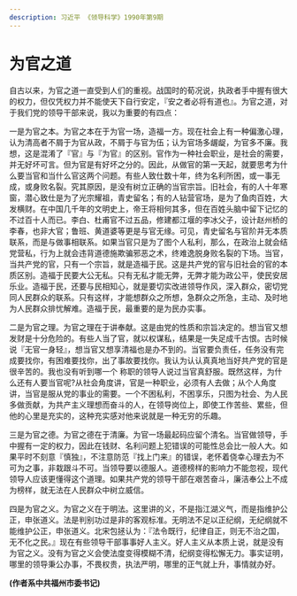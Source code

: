 ```yaml
---
description: 习近平 《领导科学》1990年第9期
---
```


# 为官之道

自古以来，为官之道一直受到人们的重视。战国时的荀况说，执政者手中握有很大的权力，但仅凭权力并不能使天下自行安定，『安之者必将有道也』。为官之道，对于我们党的领导干部来说，我以为重要的有四点：

一是为官之本。为官之本在于为官一场，造福一方。现在社会上有一种偏激心理，认为清高者不屑于为官从政，不屑于与官为伍；认为官场多龌龊，为官多不廉。我想，这是混淆了『官』与『为官』的区别。官作为一种社会职业，是社会的需要，并无好坏可言。但为官是有好坏之分的。因此，从做官的第一天起，就要思考为什么要当官和当什么官这两个问题。有些人致仕数十年，终为名利所困，或一事无成，或身败名裂。究其原因，是没有树立正确的当官宗旨。旧社会，有的人十年寒窗，潜心致仕是为了光宗耀祖，青史留名；有的人钻营官场，是为了鱼肉百姓，大发横财。在中国几千年的文明史上，帝王将相何其多，但在百姓头脑中留下记忆的不过百十人而已。李白、杜甫官不过五品，修建都江堰的李冰父子，设计赵州桥的李春，也非大官；鲁班、黄道婆等更是与官无缘。可见，青史留名与官阶并无本质联系，而是与做事相联系。如果当官只是为了图个人私利，那么，在政治上就会结党营私，行为上就会违背道德施欺骗邪恶之术，终难逸脱身败名裂的下场。当官，当共产党的官，只有一个宗旨，就是造福于民。这是共产党的官与旧社会的官的本质区别。造福于民要大公无私。只有无私才能无弊，无弊才能为政公平，使民安居乐业。造福于民，还要与民相知心，就是要切实改进领导作风，深入群众，密切党同人民群众的联系。只有这样，才能想群众之所想，急群众之所急，主动、及时地为人民群众排忧解难。造福于民，最重要的是为民办实事。

二是为官之理。为官之理在于讲奉献。这是由党的性质和宗旨决定的。想当官又想发财是十分危险的。有些人当了官，就以权谋私，结果是一失足成千古恨。古时候说『无官一身轻』，想当官又想享清福也是办不到的。当官要负责任，任务没有完成要找你，有困难要找你，出了事故要找你。我认为认认真真地当好共产党的官是很辛苦的。我也没有听到哪一个 称职的领导人说过当官真舒服。既然这样，为什么还有人要当官呢?从社会角度讲，官是一种职业，必须有人去做；从个人角度讲，当官是服从党的事业的需要。一个不困私利，不困享乐，只图为社会、为人民多做贡献，为共产主义理想而奋斗的人，在领导岗位上，即使工作苦些、累些，但他的心里是充实的，这种充实感对他来说就是一种无穷的乐趣。

三是为官之德。为官之德在于清廉。为官一场最起码应留个清名。当官做领导，手中握有一定的权力，因此在钱财、名利问题上犯错误的可能性总会比一般人大。如果平时不刻意『慎独』，不注意防范『找上门来』的错误，老怀着侥幸心理去为不可为之事，非栽跟斗不可。当领导要以德服人。道德榜样的影响力不能忽视，现代领导人应该更懂得这个道理。如果共产党的领导干部在艰苦奋斗，廉洁奉公上不成为榜样，就无法在人民群众中树立威信。

四是为官之义。为官之义在于明法。这里讲的义，不是指江湖义气，而是指维护公正，申张道义。法是判别功过是非的客观标准。无明法不足以正纪纲，无纪纲就不能维护公正，申张道义。北宋包拯认为：『法令既行，纪律自正，则无不治之国，无不化之民。』现在有些领导干部事事好人主义。好人主义从本质上说，就是没有为官之义。没有为官之义会使法度变得模糊不清，纪纲变得松懈无力。事实证明，哪里的领导秉公办事，不畏权贵，执法严明，哪里的正气就上升，事情就办好。

**(作者系中共福州市委书记)**
